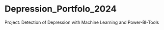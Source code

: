 # Depression_Portfolo_2024
Project: Detection of Depression with Machine Learning and Power-BI-Tools
